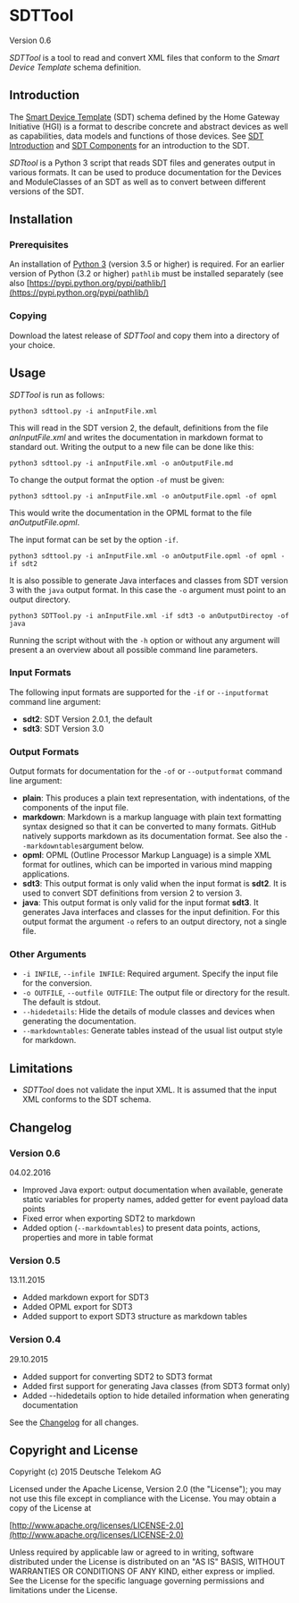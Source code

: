 # SDTTool
Version 0.6

*SDTTool* is a tool to read and convert XML files that conform to the *Smart Device Template* schema definition.

## Introduction
The [Smart Device Template](https://github.com/Homegateway/SmartDeviceTemplate) (SDT) schema defined by the Home Gateway Initiative (HGI) is a format to describe concrete and abstract devices as well as capabilities, data models and functions of those devices. See [SDT Introduction](https://github.com/Homegateway/SmartDeviceTemplate/blob/master/SDT/schema3.0/docs/Introduction.md) and [SDT Components](https://github.com/Homegateway/SmartDeviceTemplate/blob/master/SDT3.0/docs/SDT_Components.md) for an introduction to the SDT.

*SDTtool* is a Python 3 script that reads SDT files and generates output in various formats. It can be used to produce documentation for the Devices and ModuleClasses of an SDT as well as to convert between different versions of the SDT.


## Installation
### Prerequisites
An installation of [Python 3](https://www.python.org/downloads/) (version 3.5 or higher) is required. For an earlier version of Python (3.2 or higher) ``pathlib`` must be installed separately (see also [https://pypi.python.org/pypi/pathlib/](https://pypi.python.org/pypi/pathlib/)

### Copying
Download the latest release of *SDTTool* and copy them into a directory of your choice.

## Usage

*SDTTool* is run as follows:

	python3 sdttool.py -i anInputFile.xml 

This will read in the SDT version 2, the default, definitions from the file *anInputFile.xml* and writes the documentation in markdown format to standard out. Writing the output to a new file can be done like this:

	python3 sdttool.py -i anInputFile.xml -o anOutputFile.md

To change the output format the option ``-of`` must be given:

	python3 sdttool.py -i anInputFile.xml -o anOutputFile.opml -of opml

This would write the documentation in the OPML format to the file *anOutputFile.opml*.

The input format can be set by the option ``-if``.  

	python3 sdttool.py -i anInputFile.xml -o anOutputFile.opml -of opml -if sdt2

It is also possible to generate Java interfaces and classes from SDT version 3 with the ``java`` output format. In this case the ``-o`` argument must point to an output directory.

	python3 SDTTool.py -i anInputFile.xml -if sdt3 -o anOutputDirectoy -of java

Running the script without with the ``-h`` option or without any argument will present a an overview about all possible command line parameters.

### Input Formats
The following input formats are supported for the ``-if`` or ``--inputformat`` command line argument:

- **sdt2**: SDT Version 2.0.1, the default
- **sdt3**: SDT Version 3.0

### Output Formats
Output formats for documentation for the ``-of`` or ``--outputformat`` command line argument:

- **plain**: This produces a plain text representation, with indentations, of the components of the input file.
- **markdown**: Markdown is a markup language with plain text formatting syntax designed so that it can be converted to many formats. GitHub natively supports markdown as its documentation format. See also the ``--markdowntables``argument below.
- **opml**: OPML (Outline Processor Markup Language) is a simple XML format for outlines, which can be imported in various mind mapping applications.
- **sdt3**: This output format is only valid when the input format is **sdt2**. It is used to convert SDT definitions from version 2 to version 3.
- **java**: This output format is only valid for the input format **sdt3**. It generates Java interfaces and classes for the input definition. For this output format the argument ``-o`` refers to an output directory, not a single file.

### Other Arguments
- ``-i INFILE``, ``--infile INFILE``: Required argument. Specify the input file for the conversion.
- ``-o OUTFILE``, ``--outfile OUTFILE``: The output file or directory for the result. The default is stdout.
- ``--hidedetails``: Hide the details of module classes and devices when generating the documentation.
- ``--markdowntables``: Generate tables instead of the usual list output style for markdown.


## Limitations
- *SDTTool* does not validate the input XML. It is assumed that the input XML conforms to the SDT schema.

## Changelog

### Version 0.6
04.02.2016

- Improved Java export: output documentation when available, generate static variables for property names, added getter for event payload data points
- Fixed error when exporting SDT2 to markdown
- Added option (``--markdowntables``) to present data points, actions, properties and more in table format

### Version 0.5
13.11.2015

- Added markdown export for SDT3
- Added OPML export for SDT3
- Added support to export SDT3 structure as markdown tables

### Version 0.4
29.10.2015

- Added support for converting SDT2 to SDT3 format
- Added first support for generating Java classes (from SDT3 format only)
- Added --hidedetails option to hide detailed information when generating documentation 

See the [Changelog](CHANGELOG.md) for all changes.

## Copyright and License
Copyright (c) 2015 Deutsche Telekom AG

Licensed under the Apache License, Version 2.0 (the "License");
you may not use this file except in compliance with the License.
You may obtain a copy of the License at

[http://www.apache.org/licenses/LICENSE-2.0](http://www.apache.org/licenses/LICENSE-2.0)

Unless required by applicable law or agreed to in writing, software
distributed under the License is distributed on an "AS IS" BASIS,
WITHOUT WARRANTIES OR CONDITIONS OF ANY KIND, either express or implied.
See the License for the specific language governing permissions and
limitations under the License.


